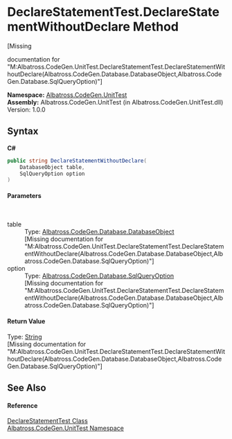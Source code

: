 # DeclareStatementTest.DeclareStatementWithoutDeclare Method 
 

\[Missing <summary> documentation for "M:Albatross.CodeGen.UnitTest.DeclareStatementTest.DeclareStatementWithoutDeclare(Albatross.CodeGen.Database.DatabaseObject,Albatross.CodeGen.Database.SqlQueryOption)"\]

**Namespace:**&nbsp;<a href="c635ed64-0af7-fe2b-cfaf-82d8fce8d294">Albatross.CodeGen.UnitTest</a><br />**Assembly:**&nbsp;Albatross.CodeGen.UnitTest (in Albatross.CodeGen.UnitTest.dll) Version: 1.0.0

## Syntax

**C#**<br />
``` C#
public string DeclareStatementWithoutDeclare(
	DatabaseObject table,
	SqlQueryOption option
)
```


#### Parameters
&nbsp;<dl><dt>table</dt><dd>Type: <a href="8c1c5fa7-2f0a-cd30-da6c-228623d0ebcc">Albatross.CodeGen.Database.DatabaseObject</a><br />\[Missing <param name="table"/> documentation for "M:Albatross.CodeGen.UnitTest.DeclareStatementTest.DeclareStatementWithoutDeclare(Albatross.CodeGen.Database.DatabaseObject,Albatross.CodeGen.Database.SqlQueryOption)"\]</dd><dt>option</dt><dd>Type: <a href="8de49be2-45a1-e4db-84ff-14608e110049">Albatross.CodeGen.Database.SqlQueryOption</a><br />\[Missing <param name="option"/> documentation for "M:Albatross.CodeGen.UnitTest.DeclareStatementTest.DeclareStatementWithoutDeclare(Albatross.CodeGen.Database.DatabaseObject,Albatross.CodeGen.Database.SqlQueryOption)"\]</dd></dl>

#### Return Value
Type: <a href="http://msdn2.microsoft.com/en-us/library/s1wwdcbf" target="_blank">String</a><br />\[Missing <returns> documentation for "M:Albatross.CodeGen.UnitTest.DeclareStatementTest.DeclareStatementWithoutDeclare(Albatross.CodeGen.Database.DatabaseObject,Albatross.CodeGen.Database.SqlQueryOption)"\]

## See Also


#### Reference
<a href="cdc96775-da6a-f67f-d303-5a19c7479ec9">DeclareStatementTest Class</a><br /><a href="c635ed64-0af7-fe2b-cfaf-82d8fce8d294">Albatross.CodeGen.UnitTest Namespace</a><br />